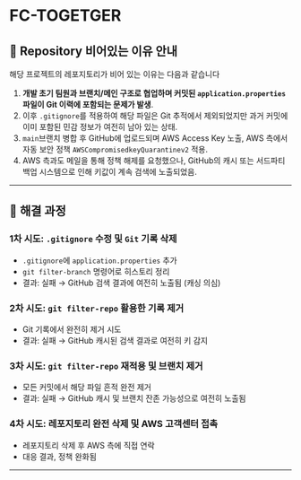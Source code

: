 # FC-TOGETGER

## 🔐 Repository 비어있는 이유 안내

해당 프로젝트의 레포지토리가 비어 있는 이유는 다음과 같습니다

1. **개발 초기 팀원과 브랜치/메인 구조로 협업하며 커밋된 `application.properties` 파일이 Git 이력에 포함되는 문제가 발생**.
2. 이후 `.gitignore`를  적용하여 해당 파일은 Git 추적에서 제외되었지만 과거 커밋에 이미 포함된 민감 정보가 여전히 남아 있는 상태.
3. `main`브랜치 병합 후 GitHub에 업로드되며 AWS Access Key 노출, AWS 측에서 자동 보안 정책 `AWSCompromisedkeyQuarantinev2` 적용.
4. AWS 측과도 메일을 통해 정책 해제를 요청했으나, GitHub의 캐시 또는 서드파티 백업 시스템으로 인해 키값이 계속 검색에 노출되었음.

---

## 🔹 해결 과정

### 1차 시도: `.gitignore` 수정 및 `Git` 기록 삭제
- `.gitignore`에 `application.properties` 추가
- `git filter-branch` 명령어로 히스토리 정리
- 결과: 실패 → GitHub 검색 결과에 여전히 노출됨 (캐싱 의심)

### 2차 시도: `git filter-repo` 활용한 기록 제거
- Git 기록에서 완전히 제거 시도
- 결과: 실패 → GitHub 캐시된 검색 결과로 여전히 키 감지

### 3차 시도: `git filter-repo` 재적용 및 브랜치 제거
- 모든 커밋에서 해당 파일 흔적 완전 제거
- 결과: 실패 → GitHub 캐시 및 브랜치 잔존 가능성으로 여전히 노출됨

### 4차 시도: 레포지토리 완전 삭제 및 AWS 고객센터 접촉
- 레포지토리 삭제 후 AWS 측에 직접 연락
- 대응 결과, 정책 완화됨

---
